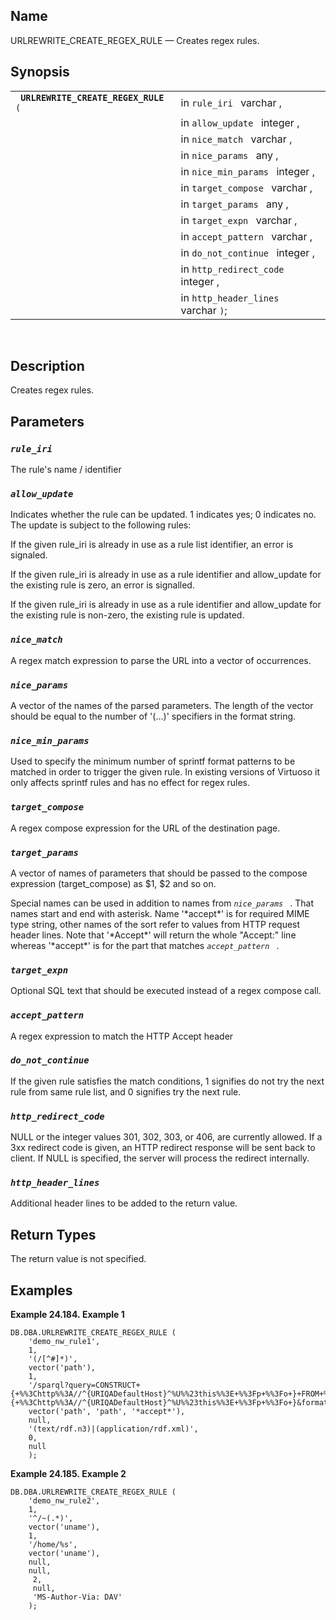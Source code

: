 <div id="fn_urlrewrite_create_regex_rule" class="refentry">

<div class="titlepage">

</div>

<div class="refnamediv">

## Name

URLREWRITE_CREATE_REGEX_RULE — Creates regex rules.

</div>

<div class="refsynopsisdiv">

## Synopsis

<div id="fsyn_urlrewrite_create_regex_rule" class="funcsynopsis">

|                                           |                                      |
|-------------------------------------------|--------------------------------------|
| ` `**`URLREWRITE_CREATE_REGEX_RULE`**` (` | in `rule_iri ` varchar ,             |
|                                           | in `allow_update ` integer ,         |
|                                           | in `nice_match ` varchar ,           |
|                                           | in `nice_params ` any ,              |
|                                           | in `nice_min_params ` integer ,      |
|                                           | in `target_compose ` varchar ,       |
|                                           | in `target_params ` any ,            |
|                                           | in `target_expn ` varchar ,          |
|                                           | in `accept_pattern ` varchar ,       |
|                                           | in `do_not_continue ` integer ,      |
|                                           | in `http_redirect_code ` integer ,   |
|                                           | in `http_header_lines ` varchar `)`; |

<div class="funcprototype-spacer">

 

</div>

</div>

</div>

<div id="desc_urlrewrite_create_regex_rule" class="refsect1">

## Description

Creates regex rules.

</div>

<div id="params_urlrewrite_create_regex_rule" class="refsect1">

## Parameters

<div id="id93826" class="refsect2">

### *`rule_iri `*

The rule's name / identifier

</div>

<div id="id93830" class="refsect2">

### *`allow_update `*

Indicates whether the rule can be updated. 1 indicates yes; 0 indicates
no. The update is subject to the following rules:

If the given rule_iri is already in use as a rule list identifier, an
error is signaled.

If the given rule_iri is already in use as a rule identifier and
allow_update for the existing rule is zero, an error is signalled.

If the given rule_iri is already in use as a rule identifier and
allow_update for the existing rule is non-zero, the existing rule is
updated.

</div>

<div id="id93837" class="refsect2">

### *`nice_match `*

A regex match expression to parse the URL into a vector of occurrences.

</div>

<div id="id93841" class="refsect2">

### *`nice_params `*

A vector of the names of the parsed parameters. The length of the vector
should be equal to the number of '(...)' specifiers in the format
string.

</div>

<div id="id93845" class="refsect2">

### *`nice_min_params `*

Used to specify the minimum number of sprintf format patterns to be
matched in order to trigger the given rule. In existing versions of
Virtuoso it only affects sprintf rules and has no effect for regex
rules.

</div>

<div id="id93849" class="refsect2">

### *`target_compose `*

A regex compose expression for the URL of the destination page.

</div>

<div id="id93853" class="refsect2">

### *`target_params `*

A vector of names of parameters that should be passed to the compose
expression (target_compose) as \$1, \$2 and so on.

Special names can be used in addition to names from *`nice_params `* .
That names start and end with asterisk. Name '\*accept\*' is for
required MIME type string, other names of the sort refer to values from
HTTP request header lines. Note that '\*Accept\*' will return the whole
"Accept:" line whereas '\*accept\*' is for the part that matches
*`accept_pattern `* .

</div>

<div id="id93860" class="refsect2">

### *`target_expn `*

Optional SQL text that should be executed instead of a regex compose
call.

</div>

<div id="id93864" class="refsect2">

### *`accept_pattern `*

A regex expression to match the HTTP Accept header

</div>

<div id="id93868" class="refsect2">

### *`do_not_continue `*

If the given rule satisfies the match conditions, 1 signifies do not try
the next rule from same rule list, and 0 signifies try the next rule.

</div>

<div id="id93872" class="refsect2">

### *`http_redirect_code `*

NULL or the integer values 301, 302, 303, or 406, are currently allowed.
If a 3xx redirect code is given, an HTTP redirect response will be sent
back to client. If NULL is specified, the server will process the
redirect internally.

</div>

<div id="id93876" class="refsect2">

### *`http_header_lines `*

Additional header lines to be added to the return value.

</div>

</div>

<div id="ret_urlrewrite_create_regex_rule" class="refsect1">

## Return Types

The return value is not specified.

</div>

<div id="examples_urlrewrite_create_regex_rule" class="refsect1">

## Examples

<div id="ex_urlrewrite_create_regex_rule1" class="example">

**Example 24.184. Example 1**

<div class="example-contents">

``` programlisting
DB.DBA.URLREWRITE_CREATE_REGEX_RULE (
    'demo_nw_rule1',
    1,
    '(/[^#]*)',
    vector('path'),
    1,
    '/sparql?query=CONSTRUCT+{+%%3Chttp%%3A//^{URIQADefaultHost}^%U%%23this%%3E+%%3Fp+%%3Fo+}+FROM+%%3Chttp%%3A//^{URIQADefaultHost}^/Northwind%%3E+WHERE+{+%%3Chttp%%3A//^{URIQADefaultHost}^%U%%23this%%3E+%%3Fp+%%3Fo+}&format=%U',
    vector('path', 'path', '*accept*'),
    null,
    '(text/rdf.n3)|(application/rdf.xml)',
    0,
    null
    );
```

</div>

</div>

  

<div id="ex_urlrewrite_create_regex_rule2" class="example">

**Example 24.185. Example 2**

<div class="example-contents">

``` programlisting
DB.DBA.URLREWRITE_CREATE_REGEX_RULE (
    'demo_nw_rule2',
    1,
    '^/~(.*)',
    vector('uname'),
    1,
    '/home/%s',
    vector('uname'),
    null,
    null,
     2,
     null,
     'MS-Author-Via: DAV'
    );
```

</div>

</div>

  

</div>

</div>
